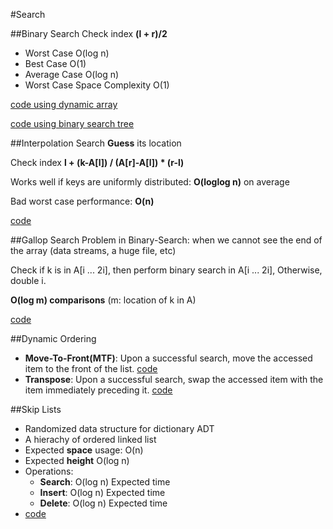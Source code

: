 #Search

##Binary Search
Check index **(l + r)/2**

- Worst Case O(log n)
- Best Case O(1)
- Average Case O(log n)
- Worst Case Space Complexity O(1)

[code using dynamic array](https://github.com/jingt06/Algorithms/blob/master/Search/Binary_Search.cc)

[code using binary search tree](https://github.com/jingt06/Algorithms/blob/master/Search/Binary_Search_Tree.cc)

##Interpolation Search
**Guess** its location

Check index **l + (k-A[l]) / (A[r]-A[l]) * (r-l)**

Works well if keys are uniformly distributed: **O(loglog n)** on average

Bad worst case performance: **O(n)** 

[code](https://github.com/jingt06/Algorithms/blob/master/Search/Interpolation_Search.cc)

##Gallop Search
Problem in Binary-Search: when we cannot see the end of the array (data streams, a huge file, etc)

Check if k is in A[i ... 2i],
then perform binary search in A[i ... 2i], Otherwise, double i.

**O(log m) comparisons** (m: location of k in A)

[code](https://github.com/jingt06/Algorithms/blob/master/Search/Gallop_Search.cc)

##Dynamic Ordering
- **Move-To-Front(MTF)**: Upon a successful search, move the accessed item to the front of the list.   [code](https://github.com/jingt06/Algorithms/blob/master/Search/Move_To_Front.cc)
- **Transpose**:  Upon a successful search, swap the accessed item with the item immediately preceding it. [code](https://github.com/jingt06/Algorithms/blob/master/Search/Transpose_Sequential_Search.cc)

##Skip Lists
- Randomized data structure for dictionary ADT
- A hierachy of ordered linked list
- Expected **space** usage: O(n)
- Expected **height** O(log n)
- Operations:
   - **Search**: O(log n) Expected time 
   - **Insert**: O(log n) Expected time 
   - **Delete**: O(log n) Expected time
- [code](https://github.com/jingt06/Algorithms/blob/master/Search/Skip_List.cc) 